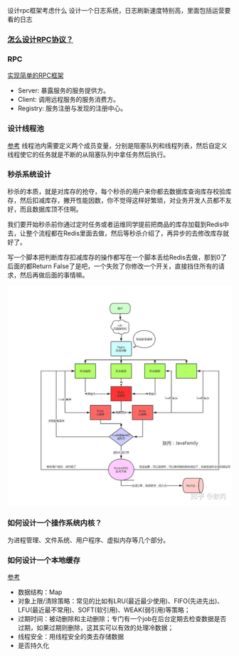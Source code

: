 设计rpc框架考虑什么
设计一个日志系统，日志刷新速度特别高，里面包括运营要看的日志

### [怎么设计RPC协议？](https://cloud.tencent.com/developer/article/1185152)

### RPC
[实现简单的RPC框架](https://www.cnblogs.com/aspirant/p/8631359.html)
* Server: 暴露服务的服务提供方。 
* Client: 调用远程服务的服务消费方。 
* Registry: 服务注册与发现的注册中心。

### 设计线程池
[参考](https://juejin.cn/post/6968721240592744455)
线程池内需要定义两个成员变量，分别是阻塞队列和线程列表，然后自定义线程使它的任务就是不断的从阻塞队列中拿任务然后执行。

### 秒杀系统设计
秒杀的本质，就是对库存的抢夺，每个秒杀的用户来你都去数据库查询库存校验库存，然后扣减库存，撇开性能因数，你不觉得这样好繁琐，对业务开发人员都不友好，而且数据库顶不住啊。

我们要开始秒杀前你通过定时任务或者运维同学提前把商品的库存加载到Redis中去，让整个流程都在Redis里面去做，然后等秒杀介绍了，再异步的去修改库存就好了。

写一个脚本把判断库存扣减库存的操作都写在一个脚本丢给Redis去做，那到0了后面的都Return False了是吧，一个失败了你修改一个开关，直接挡住所有的请求，然后再做后面的事情嘛。

![](./image/秒杀系统.jpg)

### 如何设计一个操作系统内核？
为进程管理、文件系统、用户程序、虚拟内存等几个部分。

### 如何设计一个本地缓存
[参考](https://juejin.cn/post/6844904003394863118)
- 数据结构：Map
- 对象上限/清除策略：常见的比如有LRU(最近最少使用)、FIFO(先进先出)、LFU(最近最不常用)、SOFT(软引用)、WEAK(弱引用)等策略；
- 过期时间：被动删除和主动删除；专门有一个job在后台定期去检查数据是否过期，如果过期则删除，这其实可以有效的处理冷数据；
- 线程安全：用线程安全的类去存储数据
- 是否持久化